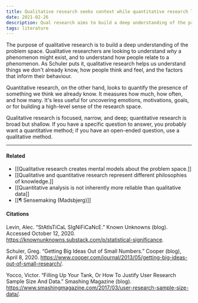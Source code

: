 ```yaml
---
title: Qualitative research seeks context while quantitative research looks for scale
date: 2021-02-26
description: Qual research aims to build a deep understanding of the problem space whereas quantitative research looks to measure the presence of something we think we already know. 
tags: literature
---
```


The purpose of qualitative research is to build a deep understanding of the problem space. Qualitative researchers are looking to understand *why* a phenomenon might exist, and to understand how people relate to a phenomenon. As Schuler puts it, qualitative research helps us understand things we don't already know, how people think and feel, and the factors that inform their behaviour. 

Quantitative research, on the other hand, looks to quantify the presence of something we think we already know. It measures how much, how often, and how many. It's less useful for uncovering emotions, motivations, goals, or for building a high-level sense of the research space. 

Qualitative research is focused, narrow, and deep; quantitative research is broad but shallow. If you have a specific question to answer, you probably want a quantitative  method; if you have an open-ended question, use a qualitative method.

---
#### Related
- [[Qualitative research creates mental models about the problem space.]]
- [[Qualitative and quantitative research represent different philosophies of knowledge.]]
- [[Quantitative analysis is not inherently more reliable than qualitative data]]
- [[¶ Sensemaking (Madsbjerg)]]

#### Citations
Levin, Alec. “StAtIsTiCaL SIgNiFiCaNcE.” Known Unknowns (blog). Accessed October 12, 2020. https://knownunknowns.substack.com/p/statistical-significance.

Schuler, Greg. “Getting Big Ideas Out of Small Numbers.” Cooper (blog), April 8, 2020. https://www.cooper.com/journal/2013/05/getting-big-ideas-out-of-small-research/.

Yocco, Victor. “Filling Up Your Tank, Or How To Justify User Research Sample Size And Data.” Smashing Magazine (blog). https://www.smashingmagazine.com/2017/03/user-research-sample-size-data/.
